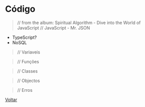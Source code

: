# Código

> // from the album: Spiritual Algorithm - Dive into the World of JavaScript 
> // JavaScript - Mr. JSON


- TypeScript?
- NoSQL

> // Variaveis

> // Funções

> // Classes

> // Objectos

> // Erros

[Voltar](./README.md)
